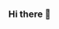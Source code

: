 ### Hi there 👋

<!--
**curlyengineer/curlyengineer** is a ✨ _special_ ✨ repository because its `README.md` (this file) appears on your GitHub profile.
 <h2> I'm a student at Süleyman Demirel Üniversity and trying to train myself as a data scientist. </h2> 
Here are some ideas to get you started:

- 🔭 I’m currently working on EduGames 
- 🌱 I’m currently learning Python, R
- 🤔 I’m looking for help with data science, data mining, machine learning
- 💬 Ask me about c#, Asp.Net
- 📫 How to reach me minenur.kaya[at]gmail.com
- ⚡ Fun fact: Herbal Tea :D 
-->
